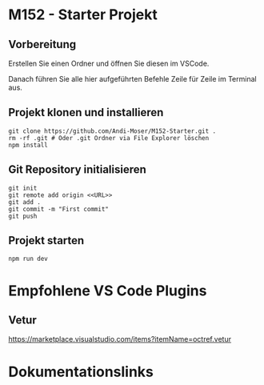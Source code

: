 # M152 - Starter Projekt

## Vorbereitung

Erstellen Sie einen Ordner und öffnen Sie diesen im VSCode.

Danach führen Sie alle hier aufgeführten Befehle Zeile für Zeile im Terminal aus.

## Projekt klonen und installieren

```ssh
git clone https://github.com/Andi-Moser/M152-Starter.git .
rm -rf .git # Oder .git Ordner via File Explorer löschen
npm install
```

## Git Repository initialisieren

```ssh
git init
git remote add origin <<URL>>
git add .
git commit -m "First commit"
git push
```

## Projekt starten

```ssh
npm run dev
```

# Empfohlene VS Code Plugins

## Vetur

https://marketplace.visualstudio.com/items?itemName=octref.vetur

# Dokumentationslinks